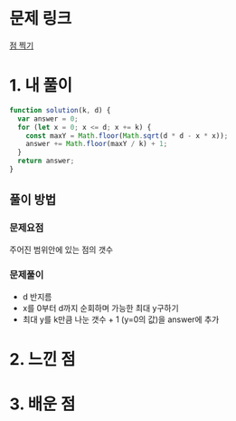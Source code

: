 # 문제 링크

[점 찍기](https://school.programmers.co.kr/learn/courses/30/lessons/140107)

# 1. 내 풀이

```js
function solution(k, d) {
  var answer = 0;
  for (let x = 0; x <= d; x += k) {
    const maxY = Math.floor(Math.sqrt(d * d - x * x));
    answer += Math.floor(maxY / k) + 1;
  }
  return answer;
}
```

## 풀이 방법

### 문제요점

주어진 범위안에 있는 점의 갯수

### 문제풀이

- d 반지름
- x를 0부터 d까지 순회하며 가능한 최대 y구하기
- 최대 y를 k만큼 나눈 갯수 + 1 (y=0의 값)을 answer에 추가

# 2. 느낀 점

# 3. 배운 점
